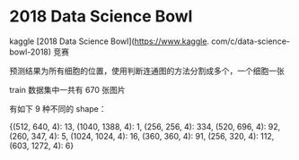 # 2018 Data Science Bowl

kaggle [2018 Data Science Bowl](https://www.kaggle. com/c/data-science-bowl-2018) 竞赛

预测结果为所有细胞的位置，使用判断连通图的方法分割成多个，一个细胞一张

train 数据集中一共有 670 张图片

有如下 9 种不同的 shape：

{(512, 640, 4): 13, (1040, 1388, 4): 1, (256, 256, 4): 334, (520, 696, 4): 92, (260, 347, 4): 5, (1024, 1024, 4): 16, (360, 360, 4): 91, (256, 320, 4): 112, (603, 1272, 4): 6}
